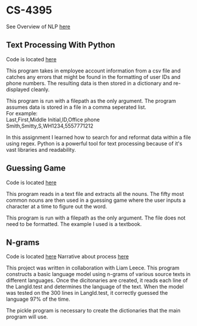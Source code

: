 # CS-4395

See Overview of NLP [here](Overview_of_NLP.pdf)



## Text Processing With Python
Code is located [here](https://github.com/kjzarzana/CS-4395/blob/main/Person_Dict/main.py)

This program takes in employee account information from a csv file and catches any errors that might be found in the formatting of user IDs and phone numbers. The resulting data is then stored in a dictionary and re-displayed cleanly.

This program is run with a filepath as the only argument.
The program assumes data is stored in a file in a comma seperated list.   
For example:   
Last,First,Middle Initial,ID,Office phone  
Smith,Smitty,S,WH1234,5557771212

In this assignment I learned how to search for and reformat data within a file using regex. Python is a powerful tool for text processing because of it's vast libraries and readability.

## Guessing Game
Code is located [here](https://github.com/kjzarzana/CS-4395/blob/main/Guessing_Game/main.py)

This program reads in a text file and extracts all the nouns. The fifty most common nouns are then used in a guessing game where the user inputs a character at a time to figure out the word.

This program is run with a filepath as the only argument.
The file does not need to be formatted. The example I used is a textbook.

## N-grams
Code is located [here](https://github.com/kjzarzana/CS-4395/blob/main/N-gram/main.py)
Narrative about process [here](N-gram/Ngrams.pdf)

This project was written in collaboration with Liam Leece. This program constructs a basic language model using n-grams of various source texts in different languages. Once the dicitonaries are created, it reads each line of the LangId.test and determines the language of the text. When the model was tested on the 300 lines in LangId.test, it correctly guessed the language 97% of the time.

The pickle program is necessary to create the dictionaries that the main program will use.
